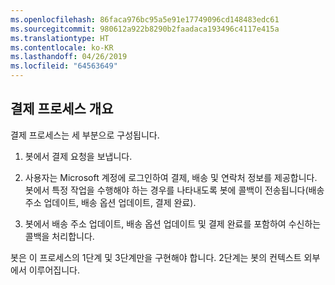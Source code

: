 ```yaml
---
ms.openlocfilehash: 86faca976bc95a5e91e17749096cd148483edc61
ms.sourcegitcommit: 980612a922b8290b2faadaca193496c4117e415a
ms.translationtype: HT
ms.contentlocale: ko-KR
ms.lasthandoff: 04/26/2019
ms.locfileid: "64563649"
---
```

## <a name="payment-process-overview"></a>결제 프로세스 개요

결제 프로세스는 세 부분으로 구성됩니다.

1. 봇에서 결제 요청을 보냅니다.

2. 사용자는 Microsoft 계정에 로그인하여 결제, 배송 및 연락처 정보를 제공합니다. 봇에서 특정 작업을 수행해야 하는 경우를 나타내도록 봇에 콜백이 전송됩니다(배송 주소 업데이트, 배송 옵션 업데이트, 결제 완료).

3. 봇에서 배송 주소 업데이트, 배송 옵션 업데이트 및 결제 완료를 포함하여 수신하는 콜백을 처리합니다. 

봇은 이 프로세스의 1단계 및 3단계만을 구현해야 합니다. 2단계는 봇의 컨텍스트 외부에서 이루어집니다. 
